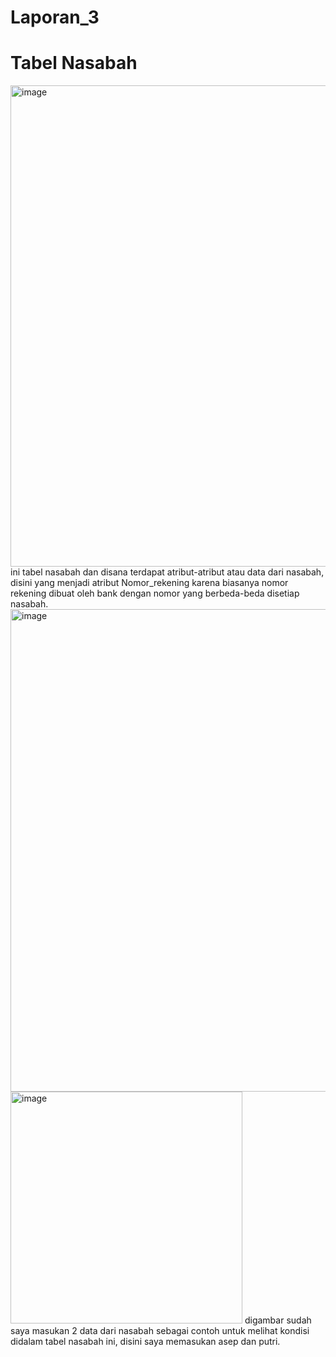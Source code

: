 # Laporan_3
# Tabel Nasabah
<img width="770" alt="image" src="https://github.com/YebiDepriansyah/Laporan_3/assets/131685598/af4a52b9-0a51-4b7a-8886-471d679b3628">
ini tabel nasabah dan disana terdapat atribut-atribut atau data dari nasabah, disini yang menjadi atribut Nomor_rekening karena biasanya nomor rekening dibuat oleh bank dengan nomor yang berbeda-beda disetiap nasabah.
<img width="772" alt="image" src="https://github.com/YebiDepriansyah/Laporan_3/assets/131685598/dc95da3e-81e9-49da-8664-4b505c953489">
<img width="371" alt="image" src="https://github.com/YebiDepriansyah/Laporan_3/assets/131685598/e0ad2d35-36db-402a-aee3-22d6924f282e">
digambar sudah saya masukan 2 data dari nasabah sebagai contoh untuk melihat kondisi didalam tabel nasabah ini, disini saya memasukan asep dan putri.

